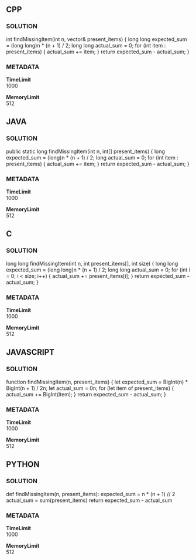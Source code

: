 ## CPP

### SOLUTION

int findMissingItem(int n, vector<int>& present_items) {
    long long expected_sum = (long long)n * (n + 1) / 2;
    long long actual_sum = 0;
    for (int item : present_items) {
        actual_sum += item;
    }
    return expected_sum - actual_sum;
}

### METADATA

**TimeLimit**  
1000  

**MemoryLimit**  
512  


## JAVA

### SOLUTION

public static long findMissingItem(int n, int[] present_items) {
    long expected_sum = (long)n * (n + 1) / 2;
    long actual_sum = 0;
    for (int item : present_items) {
        actual_sum += item;
    }
    return expected_sum - actual_sum;
}

### METADATA

**TimeLimit**  
1000  

**MemoryLimit**  
512  



## C

### SOLUTION

long long findMissingItem(int n, int present_items[], int size) {
    long long expected_sum = (long long)n * (n + 1) / 2;
    long long actual_sum = 0;
    for (int i = 0; i < size; i++) {
        actual_sum += present_items[i];
    }
    return expected_sum - actual_sum;
}

### METADATA

**TimeLimit**  
1000  

**MemoryLimit**  
512  



## JAVASCRIPT

### SOLUTION

function findMissingItem(n, present_items) {
    let expected_sum = BigInt(n) * BigInt(n + 1) / 2n;
    let actual_sum = 0n;
    for (let item of present_items) {
        actual_sum += BigInt(item);
    }
    return expected_sum - actual_sum;
}

### METADATA

**TimeLimit**  
1000  

**MemoryLimit**  
512  



## PYTHON

### SOLUTION

def findMissingItem(n, present_items):
    expected_sum = n * (n + 1) // 2
    actual_sum = sum(present_items)
    return expected_sum - actual_sum

### METADATA

**TimeLimit**  
1000  

**MemoryLimit**  
512  